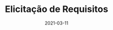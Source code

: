 ---
title: Elicitação de Requisitos
excerpt: Apresenta as técnicas e os resultados para elicitação de requisitos
date: 2021-03-11
icon:
  type: fa
  name: fa-file-text-o
color: blue
sections:
  - /elicitacao/intro
---